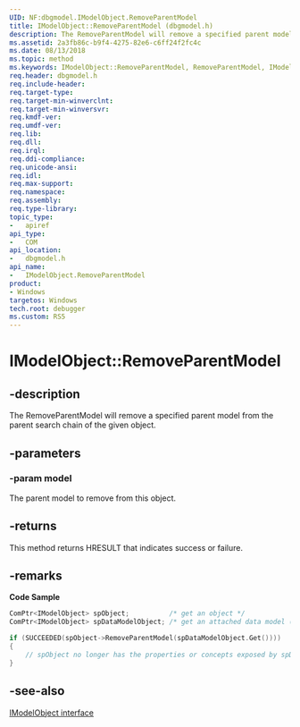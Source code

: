 ```yaml
---
UID: NF:dbgmodel.IModelObject.RemoveParentModel
title: IModelObject::RemoveParentModel (dbgmodel.h)
description: The RemoveParentModel will remove a specified parent model from the parent search chain of the given object.
ms.assetid: 2a3fb86c-b9f4-4275-82e6-c6ff24f2fc4c
ms.date: 08/13/2018
ms.topic: method
ms.keywords: IModelObject::RemoveParentModel, RemoveParentModel, IModelObject.RemoveParentModel, IModelObject::RemoveParentModel, IModelObject.RemoveParentModel
req.header: dbgmodel.h
req.include-header:
req.target-type:
req.target-min-winverclnt:
req.target-min-winversvr:
req.kmdf-ver:
req.umdf-ver:
req.lib:
req.dll:
req.irql: 
req.ddi-compliance:
req.unicode-ansi:
req.idl:
req.max-support:
req.namespace:
req.assembly:
req.type-library: 
topic_type: 
-	apiref
api_type: 
-	COM
api_location: 
-	dbgmodel.h
api_name: 
-	IModelObject.RemoveParentModel
product:
- Windows
targetos: Windows
tech.root: debugger
ms.custom: RS5
---
```


# IModelObject::RemoveParentModel


## -description

The RemoveParentModel will remove a specified parent model from the parent search chain of the given object. 

## -parameters

### -param model
The parent model to remove from this object.

## -returns
This method returns HRESULT that indicates success or failure.

## -remarks

**Code Sample**

```cpp
ComPtr<IModelObject> spObject;          /* get an object */
ComPtr<IModelObject> spDataModelObject; /* get an attached data model (from earlier add or from GetParentModel) */

if (SUCCEEDED(spObject->RemoveParentModel(spDataModelObject.Get())))
{
    // spObject no longer has the properties or concepts exposed by spDataModelObject
}
```


## -see-also

[IModelObject interface](nn-dbgmodel-imodelobject.md)
